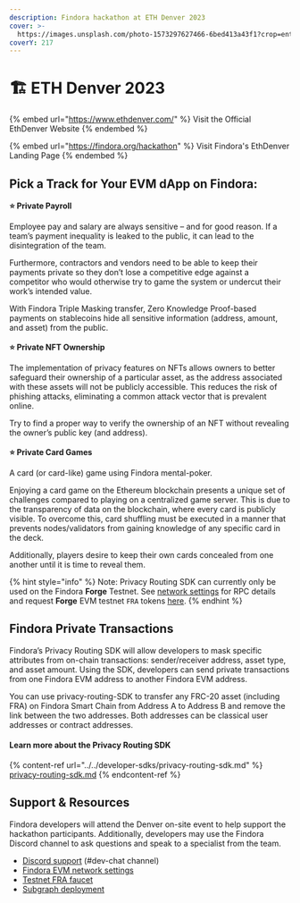 ```yaml
---
description: Findora hackathon at ETH Denver 2023
cover: >-
  https://images.unsplash.com/photo-1573297627466-6bed413a43f1?crop=entropy&cs=tinysrgb&fm=jpg&ixid=MnwxOTcwMjR8MHwxfHNlYXJjaHwxfHxkZW52ZXJ8ZW58MHx8fHwxNjc2NTc4MDg4&ixlib=rb-4.0.3&q=80
coverY: 217
---
```


# 🏗 ETH Denver 2023

{% embed url="https://www.ethdenver.com/" %}
Visit the Official EthDenver Website
{% endembed %}

{% embed url="https://findora.org/hackathon" %}
Visit Findora's EthDenver Landing Page
{% endembed %}

## Pick a Track for Your EVM dApp on Findora:

**⭐️ Private Payroll**

Employee pay and salary are always sensitive – and for good reason. If a team’s payment inequality is leaked to the public, it can lead to the disintegration of the team.&#x20;

Furthermore, contractors and vendors need to be able to keep their payments private so they don’t lose a competitive edge against a competitor who would otherwise try to game the system or undercut their work’s intended value.&#x20;

With Findora Triple Masking transfer, Zero Knowledge Proof-based payments on stablecoins hide all sensitive information (address, amount, and asset) from the public.\
\
**⭐️ Private NFT Ownership**

The implementation of privacy features on NFTs allows owners to better safeguard their ownership of a particular asset, as the address associated with these assets will not be publicly accessible. This reduces the risk of phishing attacks, eliminating a common attack vector that is prevalent online.&#x20;

Try to find a proper way to verify the ownership of an NFT without revealing the owner’s public key (and address).\
\
**⭐️ Private Card Games**

A card (or card-like) game using Findora mental-poker.

Enjoying a card game on the Ethereum blockchain presents a unique set of challenges compared to playing on a centralized game server. This is due to the transparency of data on the blockchain, where every card is publicly visible. To overcome this, card shuffling must be executed in a manner that prevents nodes/validators from gaining knowledge of any specific card in the deck.&#x20;

Additionally, players desire to keep their own cards concealed from one another until it is time to reveal them.

{% hint style="info" %}
Note: Privacy Routing SDK can currently only be used on the Findora **Forge** Testnet. See [network settings](../../../network-settings/network-settings.md) for RPC details and request **Forge** EVM testnet `FRA` tokens [here](../../../general-user-materials/request-fra-testnet.md).
{% endhint %}

## Findora Private Transactions

Findora’s Privacy Routing SDK will allow developers to mask specific attributes from on-chain transactions: sender/receiver address, asset type, and asset amount. Using the SDK, developers can send private transactions from one Findora EVM address to another Findora EVM address.

You can use privacy-routing-SDK to transfer any FRC-20 asset (including FRA) on Findora Smart Chain from Address A to Address B and remove the link between the two addresses. Both addresses can be classical user addresses or contract addresses.

#### Learn more about the Privacy Routing SDK

{% content-ref url="../../developer-sdks/privacy-routing-sdk.md" %}
[privacy-routing-sdk.md](../../developer-sdks/privacy-routing-sdk.md)
{% endcontent-ref %}

## Support & Resources

Findora developers will attend the Denver on-site event to help support the hackathon participants. Additionally, developers may use the Findora Discord channel to ask questions and speak to a specialist from the team.

* [Discord support](https://findora.org/discord) (#dev-chat channel)
* [Findora EVM network settings](../../../network-settings/network-settings.md)
* [Testnet FRA faucet](../../../general-user-materials/request-fra-testnet.md)
* [Subgraph deployment](../../evm-tools-and-tutorials/the-graph/)

